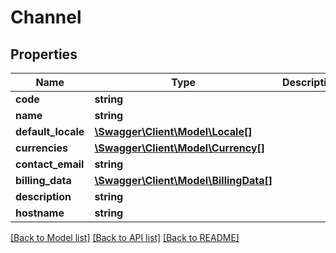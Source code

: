 # Channel

## Properties
Name | Type | Description | Notes
------------ | ------------- | ------------- | -------------
**code** | **string** |  | [optional] 
**name** | **string** |  | [optional] 
**default_locale** | [**\Swagger\Client\Model\Locale[]**](Locale.md) |  | [optional] 
**currencies** | [**\Swagger\Client\Model\Currency[]**](Currency.md) |  | [optional] 
**contact_email** | **string** |  | [optional] 
**billing_data** | [**\Swagger\Client\Model\BillingData[]**](BillingData.md) |  | [optional] 
**description** | **string** |  | [optional] 
**hostname** | **string** |  | [optional] 

[[Back to Model list]](../../README.md#documentation-for-models) [[Back to API list]](../../README.md#documentation-for-api-endpoints) [[Back to README]](../../README.md)

